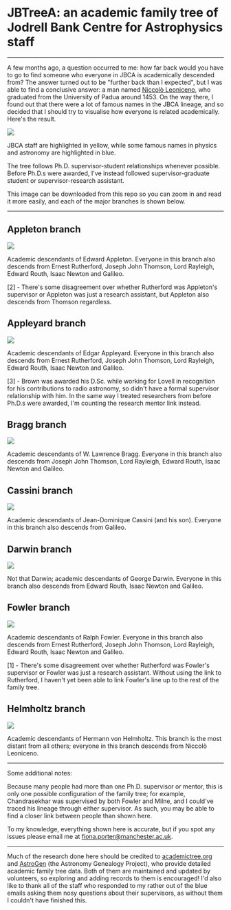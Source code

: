 # JBTreeA: an academic family tree of Jodrell Bank Centre for Astrophysics staff

- - - -

A few months ago, a question occurred to me: how far back would you have to go to find someone who everyone in JBCA is academically descended from? The answer turned out to be "further back than I expected", but I was able to find a conclusive answer: a man named [Niccolò Leoniceno](https://en.wikipedia.org/wiki/Niccol%C3%B2_Leoniceno), who graduated from the University of Padua around 1453. On the way there, I found out that there were a lot of famous names in the JBCA lineage, and so decided that I should try to visualise how everyone is related academically. Here's the result.

![](familytreevis.jpeg)

JBCA staff are highlighted in yellow, while some famous names in physics and astronomy are highlighted in blue.

The tree follows Ph.D. supervisor-student relationships whenever possible. Before Ph.D.s were awarded, I've instead followed supervisor-graduate student or supervisor-research assistant.

This image can be downloaded from this repo so you can zoom in and read it more easily, and each of the major branches is shown below.

- - - -

## Appleton branch

![](appletonbranch.jpeg)

Academic descendants of Edward Appleton. Everyone in this branch also descends from Ernest Rutherford, Joseph John Thomson, Lord Rayleigh, Edward Routh, Isaac Newton and Galileo.

[2] - There's some disagreement over whether Rutherford was Appleton's supervisor or Appleton was just a research assistant, but Appleton also descends from Thomson regardless.

## Appleyard branch

![](appleyardbranch.jpeg)

Academic descendants of Edgar Appleyard. Everyone in this branch also descends from Ernest Rutherford, Joseph John Thomson, Lord Rayleigh, Edward Routh, Isaac Newton and Galileo.

[3] - Brown was awarded his D.Sc. while working for Lovell in recognition for his contributions to radio astronomy, so didn't have a formal supervisor relationship with him. In the same way I treated researchers from before Ph.D.s were awarded, I'm counting the research mentor link instead.

## Bragg branch

![](braggbranch.jpeg)

Academic descendants of W. Lawrence Bragg. Everyone in this branch also descends from Joseph John Thomson, Lord Rayleigh, Edward Routh, Isaac Newton and Galileo.

## Cassini branch

![](cassinibranch.jpeg)

Academic descendants of Jean-Dominique Cassini (and his son). Everyone in this branch also descends from Galileo.

## Darwin branch

![](darwinbranch.jpeg)

Not that Darwin; academic descendants of George Darwin. Everyone in this branch also descends from Edward Routh, Isaac Newton and Galileo.

## Fowler branch

![](fowlerbranch.jpeg)

Academic descendants of Ralph Fowler. Everyone in this branch also descends from Ernest Rutherford, Joseph John Thomson, Lord Rayleigh, Edward Routh, Isaac Newton and Galileo.

[1] - There's some disagreement over whether Rutherford was Fowler's supervisor or Fowler was just a research assistant. Without using the link to Rutherford, I haven't yet been able to link Fowler's line up to the rest of the family tree.

## Helmholtz branch

![](helmholzbranch.jpeg)

Academic descendants of Hermann von Helmholtz. This branch is the most distant from all others; everyone in this branch descends from Niccolò Leoniceno.

- - - -

Some additional notes:

Because many people had more than one Ph.D. supervisor or mentor, this is only one possible configuration of the family tree; for example, Chandrasekhar was supervised by both Fowler and Milne, and I could've traced his lineage through either supervisor. As such, you may be able to find a closer link between people than shown here.

To my knowledge, everything shown here is accurate, but if you spot any issues please email me at fiona.porter@manchester.ac.uk.

- - - - 

Much of the research done here should be credited to [academictree.org](https://academictree.org/) and [AstroGen](https://astrogen.aas.org/front/index.php) (the Astronomy Genealogy Project), who provide detailed academic family tree data. Both of them are maintained and updated by volunteers, so exploring and adding records to them is encouraged! I'd also like to thank all of the staff who responded to my rather out of the blue emails asking them nosy questions about their supervisors, as without them I couldn't have finished this.
